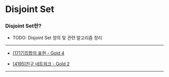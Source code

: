 # Disjoint Set

### Disjoint Set란?

  - TODO: Disjoint Set 정의 및 관련 알고리즘 정리

---

  - [[1717]집합의 표현 - Gold 4](https://github.com/firemancha/Algorithm/tree/main/Baekjoon/DisjointSet/%5B1717%5D%EC%A7%91%ED%95%A9%EC%9D%98%20%ED%91%9C%ED%98%84)

  - [[4195]친구 네트워크 - Gold 2](https://github.com/firemancha/Algorithm/tree/main/Baekjoon/DisjointSet/%5B4195%5D%EC%B9%9C%EA%B5%AC%20%EB%84%A4%ED%8A%B8%EC%9B%8C%ED%81%AC)

---